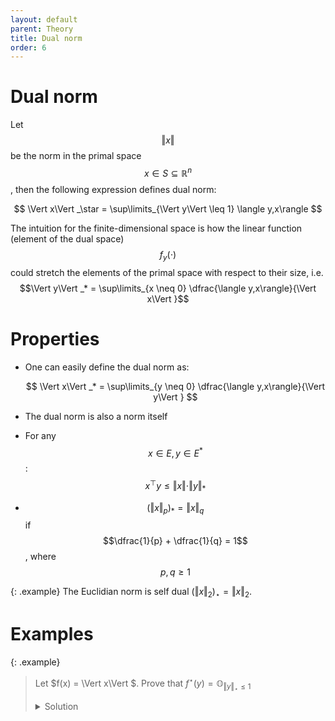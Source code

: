 ```yaml
---
layout: default
parent: Theory
title: Dual norm
order: 6
---
```


# Dual norm

Let $$\Vert x\Vert $$ be the norm in the primal space $$x \in S \subseteq \mathbb{R}^n$$, then the following expression defines dual norm:

$$
\Vert x\Vert _\star = \sup\limits_{\Vert y\Vert  \leq 1} \langle y,x\rangle
$$

The intuition for the finite-dimensional space is how the linear function (element of the dual space) $$f_y(\cdot)$$ could stretch the elements of the primal space with respect to their size, i.e. $$\Vert y\Vert _* = \sup\limits_{x \neq 0} \dfrac{\langle y,x\rangle}{\Vert x\Vert }$$

# Properties
* One can easily define the dual norm as:
	
	$$
	\Vert x\Vert _* = \sup\limits_{y \neq 0} \dfrac{\langle y,x\rangle}{\Vert y\Vert }
	$$

* The dual norm is also a norm itself
* For any $$x \in E, y \in E^*$$: $$x^\top y \leq \Vert x\Vert  \cdot \Vert y\Vert _*$$
* $$\left(\Vert x\Vert _p\right)_* = \Vert x\Vert _q$$ if $$\dfrac{1}{p} + \dfrac{1}{q} = 1$$, where $$p, q \geq 1$$

{: .example}
The Euclidian norm is self dual $\left(\Vert x\Vert_2\right)_\star = \Vert x\Vert _2$.

# Examples

{: .example}
>Let $f(x) = \Vert x\Vert $. Prove that $f^\star(y) = \mathbb{O}_{\Vert y\Vert _\star \leq 1}$
><details><summary>Solution</summary>
><br/>
><br/>
><br/>
></details>